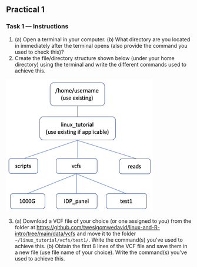## Practical 1

### Task 1 — Instructions
1.  (a) Open a terminal in your computer. (b) What directory are you located in immediately after the terminal opens (also provide the command you used to check this)?
2.  Create the file/directory structure shown below (under your home directory) using the terminal and write the different commands used to achieve this. 
 
 <img src="../general/file_structure.png" width=400 height=360>


3.  (a) Download a VCF file of your choice (or one assigned to you) from the folder at https://github.com/twesigomwedavid/linux-and-R-intro/tree/main/data/vcfs and move it to the folder ``~/linux_tutorial/vcfs/test1/``. Write the command(s) you've used to achieve this.
    (b) Obtain the first 8 lines of the VCF file and save them in a new file (use file name of your choice). Write the command(s) you've used to achieve this.
